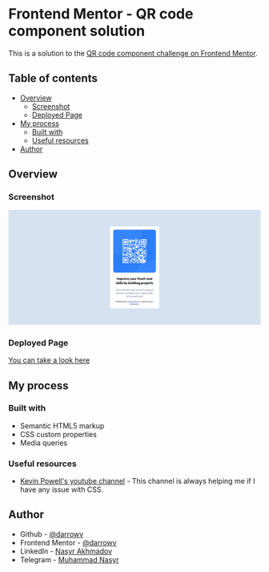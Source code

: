 # Frontend Mentor - QR code component solution

This is a solution to the [QR code component challenge on Frontend Mentor](https://www.frontendmentor.io/challenges/qr-code-component-iux_sIO_H).
## Table of contents

- [Overview](#overview)
  - [Screenshot](#screenshot)
  - [Deployed Page](#page)
- [My process](#my-process)
  - [Built with](#built-with)
  - [Useful resources](#useful-resources)
- [Author](#author)

## Overview

### Screenshot

![](./screenshot.png)

### Deployed Page

[You can take a look here](https://darrowv.github.io/qr-component)

## My process

### Built with

- Semantic HTML5 markup
- CSS custom properties
- Media queries

### Useful resources

- [Kevin Powell's youtube channel](https://www.youtube.com/@KevinPowell) - This channel is always helping me if I have any issue with CSS.

## Author

- Github - [@darrowv](https://github.com/darrowv)
- Frontend Mentor - [@darrowv](https://www.frontendmentor.io/profile/darrowv)
- LinkedIn - [Nasyr Akhmadov](https://linkedin.com/in/darrowv)
- Telegram - [Muhammad Nasyr](t.me/m_nasyr)

